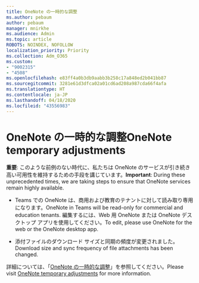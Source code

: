 ```yaml
---
title: OneNote の一時的な調整
ms.author: pebaum
author: pebaum
manager: mnirkhe
ms.audience: Admin
ms.topic: article
ROBOTS: NOINDEX, NOFOLLOW
localization_priority: Priority
ms.collection: Adm_O365
ms.custom:
- "9002315"
- "4508"
ms.openlocfilehash: e83ff4a0b3db9aabb3b258c17a848ed2b041bb87
ms.sourcegitcommit: 3281e61d3dfca02a01cd6ad208a987cda66f4afa
ms.translationtype: HT
ms.contentlocale: ja-JP
ms.lasthandoff: 04/18/2020
ms.locfileid: "43556983"
---
```

# <a name="onenote-temporary-adjustments"></a><span data-ttu-id="7f85a-102">OneNote の一時的な調整</span><span class="sxs-lookup"><span data-stu-id="7f85a-102">OneNote temporary adjustments</span></span>

<span data-ttu-id="7f85a-103">**重要**: このような前例のない時代に、私たちは OneNote のサービスが引き続き高い可用性を維持するための手段を講じています。</span><span class="sxs-lookup"><span data-stu-id="7f85a-103">**Important**: During these unprecedented times, we are taking steps to ensure that OneNote services remain highly available.</span></span>

- <span data-ttu-id="7f85a-104">Teams での OneNote は、商用および教育のテナントに対して読み取り専用になります。</span><span class="sxs-lookup"><span data-stu-id="7f85a-104">OneNote in Teams will be read-only for commercial and education tenants.</span></span> <span data-ttu-id="7f85a-105">編集するには、Web 用 OneNote または OneNote デスクトップ アプリを使用してください。</span><span class="sxs-lookup"><span data-stu-id="7f85a-105">To edit, please use OneNote for the web or the OneNote desktop app.</span></span>

- <span data-ttu-id="7f85a-106">添付ファイルのダウンロード サイズと同期の頻度が変更されました。</span><span class="sxs-lookup"><span data-stu-id="7f85a-106">Download size and sync frequency of file attachments has been changed.</span></span>

<span data-ttu-id="7f85a-107">詳細については、「[OneNote の一時的な調整](https://techcommunity.microsoft.com/t5/onenote-service-updates/awareness-of-temporary-adjustments-in-microsoft-onenote/m-p/1248100)」を参照してください。</span><span class="sxs-lookup"><span data-stu-id="7f85a-107">Please visit [OneNote temporary adjustments](https://techcommunity.microsoft.com/t5/onenote-service-updates/awareness-of-temporary-adjustments-in-microsoft-onenote/m-p/1248100) for more information.</span></span>
